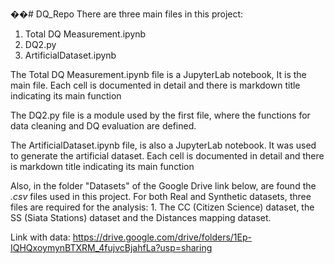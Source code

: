 ��# DQ_Repo
There are three main files in this project:
1. Total DQ Measurement.ipynb
2. DQ2.py
3. ArtificialDataset.ipynb

The Total DQ Measurement.ipynb file is a JupyterLab notebook, It is the main file. Each cell is documented in detail and there is markdown title indicating its main function

The DQ2.py file is a module used by the first file, where the functions for data cleaning and DQ evaluation are defined.

The ArtificialDataset.ipynb file, is also a JupyterLab notebook. It was used to generate the artificial dataset. Each cell is documented in detail and there is markdown title indicating its main function

Also, in the folder "Datasets" of the Google Drive link below, are found the *.csv* files used in this project. For both Real and Synthetic datasets, three files are required for the analysis: 1. The CC (Citizen Science) dataset, the SS (Siata Stations) dataset and the Distances mapping dataset.

Link with data: https://drive.google.com/drive/folders/1Ep-IQHQxoymynBTXRM_4fujvcBjahfLa?usp=sharing
